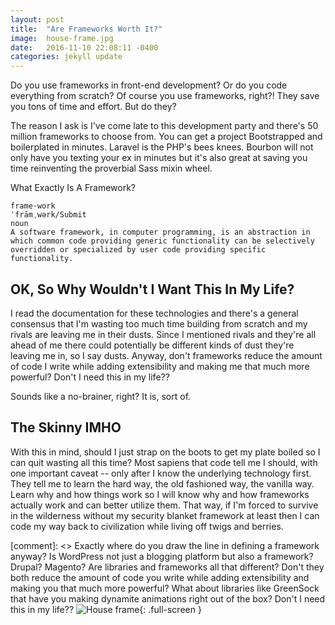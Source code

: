 ```yaml
---
layout: post
title:  "Are Frameworks Worth It?"
image:  house-frame.jpg
date:   2016-11-10 22:08:11 -0400
categories: jekyll update
---
```

Do you use frameworks in front-end development? Or do you code everything from scratch? Of course you use frameworks, right?! They save you tons of time and effort. But do they?

The reason I ask is I've come late to this development party and there's 50 million frameworks to choose from. You can get a project Bootstrapped and boilerplated in minutes. Laravel is the PHP's bees knees. Bourbon will not only have you texting your ex in minutes but it's also great at saving you time reinventing the proverbial Sass mixin wheel.

What Exactly Is A Framework?

    frame·work
    ˈfrāmˌwərk/Submit
    noun
    A software framework, in computer programming, is an abstraction in which common code providing generic functionality can be selectively overridden or specialized by user code providing specific functionality.

## OK, So Why Wouldn't I Want This In My Life?

I read the documentation for these technologies and there's a general consensus that I'm wasting too much time building from scratch and my rivals are leaving me in their dusts. Since I mentioned rivals and they're all ahead of me there could potentially be different kinds of dust they're leaving me in, so I say dusts. Anyway, don't frameworks reduce the amount of code I write while adding extensibility and making me that much more powerful? Don't I need this in my life??

Sounds like a no-brainer, right? It is, sort of.

## The Skinny IMHO

With this in mind, should I just strap on the boots to get my plate boiled so I can quit wasting all this time? Most sapiens that code tell me I should, with one important caveat -- only after I know the underlying technology first. They tell me to learn the hard way, the old fashioned way, the vanilla way. Learn why and how things work so I will know why and how frameworks actually work and can better utilize them. That way, if I'm forced to survive in the wilderness without my security blanket framework at least then I can code my way back to civilization while living off twigs and berries.


[comment]: <> Exactly where do you draw the line in defining a framework anyway? Is WordPress not just a blogging platform but also a framework? Drupal? Magento? Are libraries and frameworks all that different? Don't they both reduce the amount of code you write while adding extensibility and making you that much more powerful? What about libraries like GreenSock that have you making dynamite animations right out of the box? Don't I need this in my life?? ![House frame](/images/house-frame.jpg){: .full-screen }
